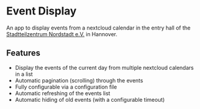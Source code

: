 # Event Display

An app to display events from a nextcloud calendar in the entry hall of the [Stadtteilzentrum Nordstadt e.V.](https://www.stadtteil-zentrum-nordstadt.de/) in Hannover.

## Features

- Display the events of the current day from multiple nextcloud calendars in a list
- Automatic pagination (scrolling) through the events
- Fully configurable via a configuration file
- Automatic refreshing of the events list
- Automatic hiding of old events (with a configurable timeout)
